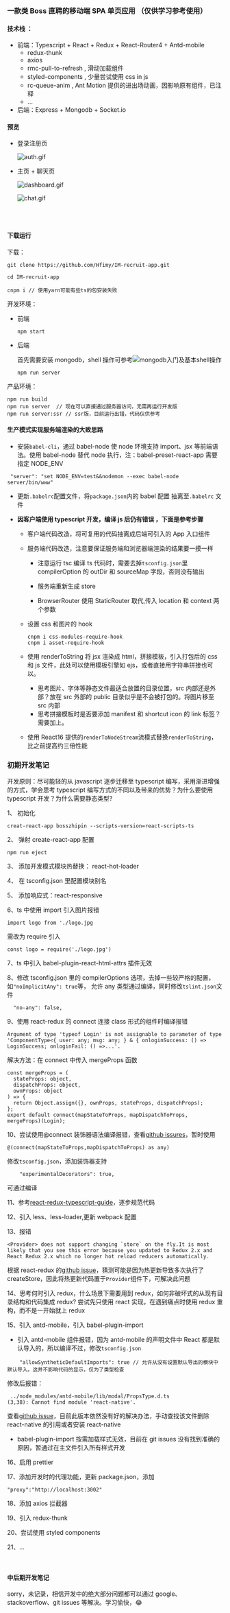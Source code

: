 ### 一款类 Boss 直聘的移动端 SPA 单页应用 （仅供学习参考使用）

#### 技术栈 ：

* 前端：Typescript + React + Redux + React-Router4 + Antd-mobile
  * redux-thunk
  * axios
  * rmc-pull-to-refresh , 滑动加载组件
  * styled-components , 少量尝试使用 css in js
  * rc-queue-anim , Ant Motion 提供的进出场动画，因影响原有组件，已注释
  * ...
* 后端：Express + Mongodb + Socket.io

#### 预览

* 登录注册页

  ![auth.gif](https://github.com/Hfimy/IM-recruit-app/blob/master/public/auth.gif)

* 主页 + 聊天页

  ![dashboard.gif](https://github.com/Hfimy/IM-recruit-app/blob/master/public/dashboard.gif)

  ![chat.gif](https://github.com/Hfimy/IM-recruit-app/blob/master/public/chat.gif)

<br/>
<br/>

#### 下载运行

下载：

```
git clone https://github.com/Hfimy/IM-recruit-app.git

cd IM-recruit-app

cnpm i // 使用yarn可能有些ts的包安装失败
```

开发环境：

* 前端
  ```
  npm start
  ```
* 后端

  首先需要安装 mongodb，shell 操作可参考![mongodb入门及基本shell操作](https://www.jianshu.com/p/c6ba397fefde)

  ```
  npm run server
  ```

产品环境：

```
npm run build
npm run server  // 现在可以直接通过服务器访问，无需再运行开发版
npm run server:ssr // ssr版，目前运行出错，代码仅供参考
```

#### 生产模式实现服务端渲染的大致思路

* 安装`babel-cli`，通过 babel-node 使 node 环境支持 import、jsx 等前端语法。使用 babel-node 替代 node 执行，注：babel-preset-react-app 需要指定 NODE_ENV

```
 "server": "set NODE_ENV=test&&nodemon --exec babel-node server/bin/www"
```

* 更新`.babelrc`配置文件，将`package.json`内的 babel 配置 抽离至`.babelrc` 文件

* **因客户端使用 typescript 开发，编译 js 后仍有错误 ，下面是参考步骤**

  * 客户端代码改造，将可复用的代码抽离成后端可引入的 App 入口组件

  * 服务端代码改造，注意要保证服务端和浏览器端渲染的结果要一摸一样

    * 注意运行 tsc 编译 ts 代码时，需要去掉`tsconfig.json`里 compilerOption 的 outDir 和 sourceMap 字段，否则没有输出

    * 服务端重新生成 store
    * BrowserRouter 使用 StaticRouter 取代,传入 location 和 context 两个参数

  * 设置 css 和图片的 hook

    ```
    cnpm i css-modules-require-hook
    cnpm i asset-require-hook
    ```

  * 使用 renderToString 将 jsx 渲染成 html，拼接模板，引入打包后的 css 和 js 文件，此处可以使用模板引擎如 ejs，或者直接用字符串拼接也可以。

    * 思考图片、字体等静态文件最适合放置的目录位置，src 内部还是外部？放在 src 外部的 public 目录似乎是不会被打包的。将图片移至 src 内部
    * 思考拼接模板时是否要添加 manifest 和 shortcut icon 的 link 标签？需要加上。

  * 使用 React16 提供的`renderToNodeStream`流模式替换`renderToString`，比之前提高约三倍性能

### 初期开发笔记

开发原则：尽可能轻的从 javascript 逐步迁移至 typescript 编写，采用渐进增强的方式，学会思考 typescript 编写方式的不同以及带来的优势？为什么要使用 typescript 开发？为什么需要静态类型?

1、 初始化

```
creat-react-app bosszhipin --scripts-version=react-scripts-ts
```

2、 弹射 create-react-app 配置

```
npm run eject
```

3、 添加开发模式模块热替换：
react-hot-loader

4、 在 tsconfig.json 里配置模块别名

5、 添加响应式：react-responsive

6、ts 中使用 import 引入图片报错

```
import logo from './logo.jpg
```

需改为 require 引入

```
const logo = require('./logo.jpg')
```

7、ts 中引入 babel-plugin-react-html-attrs 插件无效

8、修改 tsconfig.json 里的 compilerOptions 选项，去掉一些较严格的配置，如`"noImplicitAny": true`等， 允许 any 类型通过编译，同时修改`tslint.json`文件

```
  "no-any": false,
```

9、使用 react-redux 的 connect 连接 class 形式的组件时编译报错

```
Argument of type 'typeof Login' is not assignable to parameter of type 'ComponentType<{ user: any; msg: any; } & { onloginSuccess: () => LoginSuccess; onloginFail: () =>...'.
```

解决方法：在 connect 中传入 mergeProps 函数

```
const mergeProps = (
  stateProps: object,
  dispatchProps: object,
  ownProps: object
) => {
  return Object.assign({}, ownProps, stateProps, dispatchProps);
};
export default connect(mapStateToProps, mapDispatchToProps, mergeProps)(Login);
```

10、尝试使用@connect 装饰器语法编译报错，查看[github issures](https://github.com/DefinitelyTyped/DefinitelyTyped/issues/9951)，暂时使用

```
@(connect(mapStateToProps,mapDispatchToProps) as any)
```

修改`tsconfig.json`，添加装饰器支持

```
    "experimentalDecorators": true,
```

可通过编译

11、参考[react-redux-typescript-guide](https://github.com/piotrwitek/react-redux-typescript-guide)，逐步规范代码

12、引入 less、less-loader,更新 webpack 配置

13、报错

```
<Provider> does not support changing `store` on the fly.It is most likely that you see this error because you updated to Redux 2.x and React Redux 2.x which no longer hot reload reducers automatically.
```

根据 react-redux 的[github issue](https://github.com/reactjs/react-redux/issues/356)，猜测可能是因为热更新导致多次执行了 createStore，因此将热更新代码置于`Provider`组件下，可解决此问题

14、思考何时引入 redux，什么场景下需要用到 redux，如何非破坏式的从现有目录结构和代码集成 redux? 尝试先只使用 react 实现，在遇到痛点时使用 redux 重构，而不是一开始就上 redux

15、引入 antd-mobile，引入 babel-plugin-import

* 引入 antd-mobile 组件报错，因为 antd-mobile 的声明文件中 React 都是默认导入的，所以编译不过，修改`tsconfig.json`

```
    "allowSyntheticDefaultImports": true // 允许从没有设置默认导出的模块中默认导入。这并不影响代码的显示，仅为了类型检查
```

修改后报错：

```
 ../node_modules/antd-mobile/lib/modal/PropsType.d.ts
(3,38): Cannot find module 'react-native'.
```

查看[github issue](https://github.com/ant-design/ant-design-mobile/issues/636)，目前此版本依然没有好的解决办法，手动查找该文件删除 react-native 的引用或者安装 react-native

* babel-plugin-import 按需加载样式无效，目前在 git issues 没有找到准确的原因，暂通过在主文件引入所有样式开发

<!-- 16、使用prettier格式化代码后，typescript报错
```
Unnecessary semicolon // 不必要的分号
```
禁用prettier插件，同时修改tslint.json文件
```
    "semicolon": [
      false
    ],
``` -->

<!-- 17、修改 tslint.json 文件,项目中整体采用单引号

```
    "quotemark": [
      true,
      "single",
      "jsx-single"
    ],
``` -->

16、启用 prettier

17、添加开发时的代理功能，更新 package.json，添加

```
"proxy":"http://localhost:3002"
```

18、添加 axios 拦截器

19、引入 redux-thunk

20、尝试使用 styled components

21、...

<br/>

#### 中后期开发笔记

sorry，未记录，相信开发中的绝大部分问题都可以通过 google、stackoverflow、git issues 等解决。学习愉快，😂
